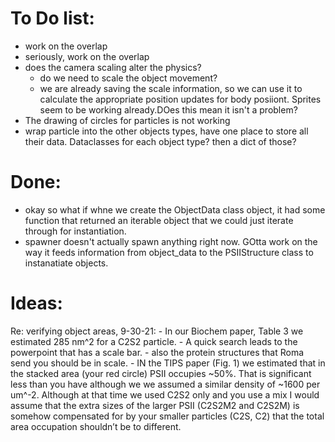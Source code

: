 # To Do list:
- work on the overlap 
- seriously, work on the overlap
- does the camera scaling alter the physics? 
    - do we need to scale the object movement?
    - we are already saving the scale information, so we can use it to calculate the appropriate position updates for body posiiont. Sprites
    seem to be working already.DOes this mean it isn't a problem?
- The drawing of circles for particles is not working
- wrap particle into the other objects types, have one place to store all their data. Dataclasses for each object type? then a dict of those?

# Done:
- okay so what if whne we create the ObjectData class object, it had some function that returned an iterable object that we could just iterate through for instantiation. 
- spawner doesn't actually spawn anything right now. GOtta work on the way it feeds information from object_data to the PSIIStructure class to instanatiate objects.

# Ideas:
Re: verifying object areas, 9-30-21:
    - In our Biochem paper, Table 3 we estimated 285 nm^2 for a C2S2 particle.
    - A quick search leads to the powerpoint that has a scale bar.
    - also the protein structures that Roma send you should be in scale.
    - IN the TIPS paper (Fig. 1) we estimated that in the stacked area (your red circle) PSII occupies ~50%. That is significant less than you have although we we assumed a similar density of ~1600 per um^-2. Although at that time we used C2S2 only and you use a mix I would assume that the extra sizes of the larger PSII (C2S2M2 and C2S2M) is somehow compensated for by your smaller particles (C2S, C2) that the total area occupation shouldn’t be to different.


